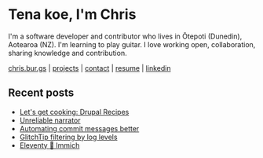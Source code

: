 # Tena koe, I'm Chris

I'm a software developer and contributor who lives in Ōtepoti (Dunedin), Aotearoa (NZ). I'm learning to play guitar. I love working open, collaboration, sharing knowledge and contribution.

[chris.bur.gs](https://chris.bur.gs) | [projects](https://chris.bur.gs/projects/) | [contact](https://chris.bur.gs/contact/) | [resume](https://chris.bur.gs/resume) | [linkedin](https://linkedin.com/in/stephenajulu)

## Recent posts

<!-- BLOG-POST-LIST:START -->
- [Let&#39;s get cooking: Drupal Recipes](https://chris.bur.gs/drupal-recipes/)
- [Unreliable narrator](https://chris.bur.gs/unreliable-narrator/)
- [Automating commit messages better](https://chris.bur.gs/automated-commit-message/)
- [GlitchTip filtering by log levels](https://chris.bur.gs/glitchtip-levels/)
- [Eleventy 🤝 Immich](https://chris.bur.gs/eleventy-immich/)
<!-- BLOG-POST-LIST:END -->
